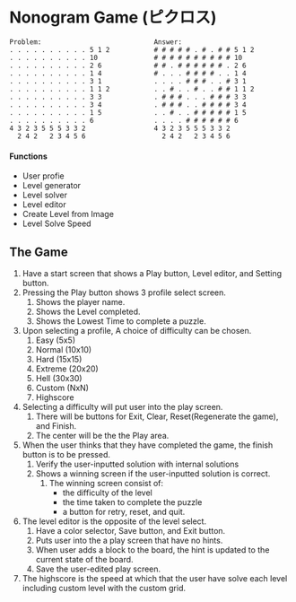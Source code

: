 # Nonogram Game (ピクロス)


```
Problem:                            Answer:
. . . . . . . . . . 5 1 2           # # # # # . # . # # 5 1 2
. . . . . . . . . . 10              # # # # # # # # # # 10
. . . . . . . . . . 2 6             # # . # # # # # # . 2 6
. . . . . . . . . . 1 4             # . . . # # # # . . 1 4
. . . . . . . . . . 3 1             . . . . # # # . . # 3 1
. . . . . . . . . . 1 1 2           . . # . . # . . # # 1 1 2
. . . . . . . . . . 3 3             . # # # . . . # # # 3 3
. . . . . . . . . . 3 4             . # # # . . # # # # 3 4
. . . . . . . . . . 1 5             . . # . . # # # # # 1 5
. . . . . . . . . . 6               . . . . # # # # # # 6
4 3 2 3 5 5 5 3 3 2                 4 3 2 3 5 5 5 3 3 2
  2 4 2   2 3 4 5 6                   2 4 2   2 3 4 5 6
```

#### Functions
* User profie
* Level generator
* Level solver
* Level editor
* Create Level from Image
* Level Solve Speed

## The Game
1. Have a start screen that shows a Play button, Level editor, and Setting button.
2. Pressing the Play button shows 3 profile select screen.
   1. Shows the player name.
   2. Shows the Level completed.
   3. Shows the Lowest Time to complete a puzzle.
3. Upon selecting a profile, A choice of difficulty can be chosen.
   1. Easy (5x5)
   2. Normal (10x10)
   3. Hard (15x15)
   4. Extreme (20x20)
   5. Hell (30x30)
   6. Custom (NxN)
   7. Highscore
4. Selecting a difficulty will put user into the play screen.
   1. There will be buttons for Exit, Clear, Reset(Regenerate the game), and Finish.
   2. The center will be the the Play area.
5. When the user thinks that they have completed the game, the finish button is to be pressed.
   1. Verify the user-inputted solution with internal solutions
   2. Shows a winning screen if the user-inputted solution is correct.
      1. The winning screen consist of:
         * the difficulty of the level
         * the time taken to complete the puzzle
         * a button for retry, reset, and quit.
6. The level editor is the opposite of the level select.
   1. Have a color selector, Save button, and Exit button.
   2. Puts user into the a play screen that have no hints.
   3. When user adds a block to the board, the hint is updated to the current state of the board.
   4. Save the user-edited play screen.
7. The highscore is the speed at which that the user have solve each level including custom level with the custom grid.